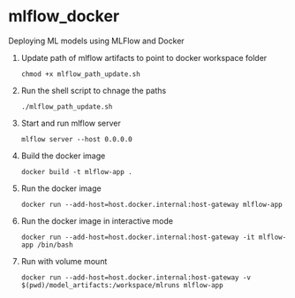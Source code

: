 # mlflow_docker
Deploying ML models using MLFlow and Docker

1. Update path of mlflow artifacts to point to docker workspace folder
    ```
    chmod +x mlflow_path_update.sh 
    ```

2. Run the shell script to chnage the paths

    ```
    ./mlflow_path_update.sh
    ```

3. Start and run mlflow server
   ```
   mlflow server --host 0.0.0.0
   ```

4. Build the docker image
   ```
   docker build -t mlflow-app .
   ```

5. Run the docker image
   ```
   docker run --add-host=host.docker.internal:host-gateway mlflow-app
   ```

6. Run the docker image in interactive mode
   ```
   docker run --add-host=host.docker.internal:host-gateway -it mlflow-app /bin/bash
   ```
7. Run with volume mount
   ```
   docker run --add-host=host.docker.internal:host-gateway -v $(pwd)/model_artifacts:/workspace/mlruns mlflow-app
   ```

